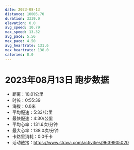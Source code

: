 ```yaml
---
date: 2023-08-13
distance: 10005.70
duration: 3339.0
elevation: 0.0
avg_speed: 10.79
max_speed: 13.32
avg_pace: 5.56
max_pace: 4.50
avg_heartrate: 131.6
max_heartrate: 138.0
calories: 0.0
---
```


# 2023年08月13日 跑步数据

- 距离：10.01公里
- 时长：0:55:39
- 海拔：0.0米
- 平均配速：5:33/公里
- 最快配速：4:30/公里
- 平均心率：131.6次/分钟
- 最大心率：138.0次/分钟
- 卡路里消耗：0.0千卡
- 活动链接：https://www.strava.com/activities/9639905020
